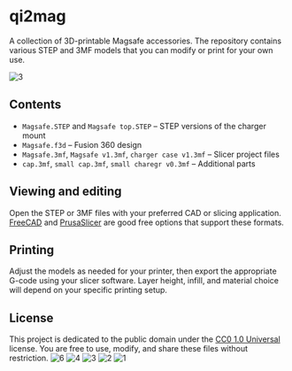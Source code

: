 # qi2mag

A collection of 3D-printable Magsafe accessories. The repository contains
various STEP and 3MF models that you can modify or print for your own use.

![3](https://github.com/user-attachments/assets/0fba1132-f1d6-4a02-a0a1-8e2023b20dc9)


## Contents

- `Magsafe.STEP` and `Magsafe top.STEP` – STEP versions of the charger mount
- `Magsafe.f3d` – Fusion 360 design
- `Magsafe.3mf`, `Magsafe v1.3mf`, `charger case v1.3mf` – Slicer project files
- `cap.3mf`, `small cap.3mf`, `small charegr v0.3mf` – Additional parts

## Viewing and editing

Open the STEP or 3MF files with your preferred CAD or slicing application.
[FreeCAD](https://www.freecad.org/) and
[PrusaSlicer](https://www.prusa3d.com/page/prusaslicer_424/) are good free
options that support these formats.

## Printing

Adjust the models as needed for your printer, then export the appropriate
G-code using your slicer software. Layer height, infill, and material choice
will depend on your specific printing setup.

## License

This project is dedicated to the public domain under the
[CC0 1.0 Universal](LICENSE) license. You are free to use, modify, and
share these files without restriction.
![6](https://github.com/user-attachments/assets/a8a500f7-c7a3-4bb8-8dad-5ca31cc174cc)
![4](https://github.com/user-attachments/assets/24d3a003-34df-4175-81ae-0fdb1fbb7c46)
![3](https://github.com/user-attachments/assets/2f3707bc-103c-4da7-a7fb-369475f1f44f)
![2](https://github.com/user-attachments/assets/685147ce-65ff-44cb-b6cc-9f968f90e3df)
![1](https://github.com/user-attachments/assets/379db3eb-18a1-420f-bcef-6dcfec54d531)
